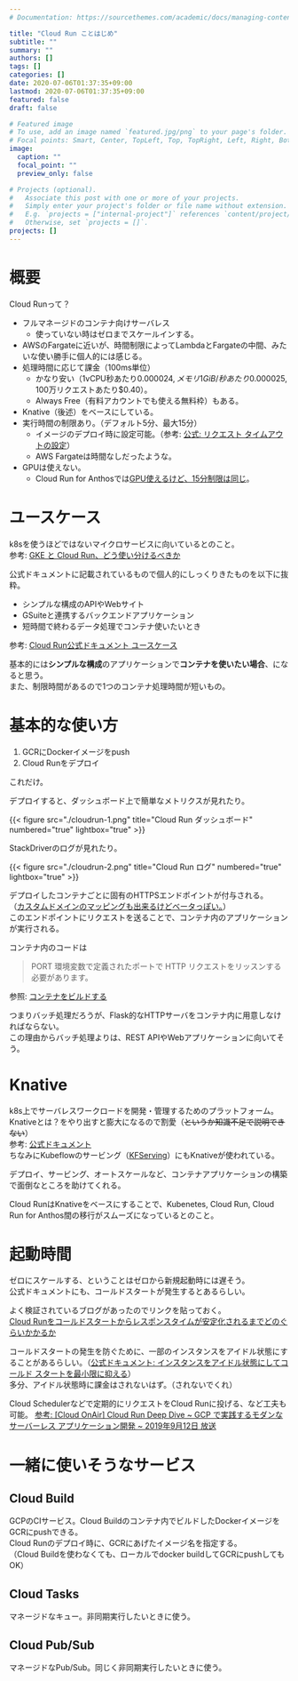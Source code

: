 ```yaml
---
# Documentation: https://sourcethemes.com/academic/docs/managing-content/

title: "Cloud Run ことはじめ"
subtitle: ""
summary: ""
authors: []
tags: []
categories: []
date: 2020-07-06T01:37:35+09:00
lastmod: 2020-07-06T01:37:35+09:00
featured: false
draft: false

# Featured image
# To use, add an image named `featured.jpg/png` to your page's folder.
# Focal points: Smart, Center, TopLeft, Top, TopRight, Left, Right, BottomLeft, Bottom, BottomRight.
image:
  caption: ""
  focal_point: ""
  preview_only: false

# Projects (optional).
#   Associate this post with one or more of your projects.
#   Simply enter your project's folder or file name without extension.
#   E.g. `projects = ["internal-project"]` references `content/project/deep-learning/index.md`.
#   Otherwise, set `projects = []`.
projects: []
---
```


# 概要

Cloud Runって？

* フルマネージドのコンテナ向けサーバレス
  - 使っていない時はゼロまでスケールインする。
* AWSのFargateに近いが、時間制限によってLambdaとFargateの中間、みたいな使い勝手に個人的には感じる。
* 処理時間に応じて課金（100ms単位）
  - かなり安い（1vCPU秒あたり$0.000024, メモリ1GiB/秒あたり$0.000025, 100万リクエストあたり$0.40）。
  - Always Free（有料アカウントでも使える無料枠）もある。
* Knative（後述）をベースにしている。
* 実行時間の制限あり。（デフォルト5分、最大15分）
  - イメージのデプロイ時に設定可能。（参考: [公式: リクエスト タイムアウトの設定](https://cloud.google.com/run/docs/configuring/request-timeout?hl=ja)）
  - AWS Fargateは時間なしだったような。
* GPUは使えない。
  - Cloud Run for Anthosでは[GPU使えるけど、15分制限は同じ](https://cloud.google.com/serverless-options?hl=ja#%E3%83%97%E3%83%AD%E3%83%80%E3%82%AF%E3%83%88%E3%81%AE%E6%AF%94%E8%BC%83)。


# ユースケース

k8sを使うほどではないマイクロサービスに向いているとのこと。  
参考: [GKE と Cloud Run、どう使い分けるべきか](https://cloud.google.com/blog/ja/products/containers-kubernetes/when-to-use-google-kubernetes-engine-vs-cloud-run-for-containers)

公式ドキュメントに記載されているもので個人的にしっくりきたものを以下に抜粋。

* シンプルな構成のAPIやWebサイト
* GSuiteと連携するバックエンドアプリケーション
* 短時間で終わるデータ処理でコンテナ使いたいとき

参考: [Cloud Run公式ドキュメント ユースケース](https://cloud.google.com/run?hl=ja#section-5)

基本的には**シンプルな構成**のアプリケーションで**コンテナを使いたい場合**、になると思う。  
また、制限時間があるので1つのコンテナ処理時間が短いもの。


# 基本的な使い方

1. GCRにDockerイメージをpush
2. Cloud Runをデプロイ

これだけ。

デプロイすると、ダッシュボード上で簡単なメトリクスが見れたり。

{{< figure src="./cloudrun-1.png" title="Cloud Run ダッシュボード" numbered="true" lightbox="true" >}}

StackDriverのログが見れたり。

{{< figure src="./cloudrun-2.png" title="Cloud Run ログ" numbered="true" lightbox="true" >}}

デプロイしたコンテナごとに固有のHTTPSエンドポイントが付与される。  
（[カスタムドメインのマッピングも出来るけどベータっぽい。](https://cloud.google.com/run/docs/mapping-custom-domains?hl=ja)）  
このエンドポイントにリクエストを送ることで、コンテナ内のアプリケーションが実行される。

コンテナ内のコードは
> PORT 環境変数で定義されたポートで HTTP リクエストをリッスンする必要があります。

参照: [コンテナをビルドする](https://cloud.google.com/run/docs/building/containers?hl=ja)

つまりバッチ処理だろうが、Flask的なHTTPサーバをコンテナ内に用意しなければならない。  
この理由からバッチ処理よりは、REST APIやWebアプリケーションに向いてそう。


# Knative

k8s上でサーバレスワークロードを開発・管理するためのプラットフォーム。  
Knativeとは？をやり出すと膨大になるので割愛（~~というか知識不足で説明できない~~）  
参考: [公式ドキュメント](https://cloud.google.com/knative?hl=ja)  
ちなみにKubeflowのサービング（[KFServing](https://github.com/kubeflow/kfserving#kfserving)）にもKnativeが使われている。

デプロイ、サービング、オートスケールなど、コンテナアプリケーションの構築で面倒なところを助けてくれる。

Cloud RunはKnativeをベースにすることで、Kubenetes, Cloud Run, Cloud Run for Anthos間の移行がスムーズになっているとのこと。


# 起動時間

ゼロにスケールする、ということはゼロから新規起動時には遅そう。  
公式ドキュメントにも、コールドスタートが発生するとあるらしい。

よく検証されているブログがあったのでリンクを貼っておく。  
[Cloud Runをコールドスタートからレスポンスタイムが安定化されるまでどのぐらいかかるか](https://medium.com/google-cloud-jp/cloud-run%E3%82%92%E3%82%B3%E3%83%BC%E3%83%AB%E3%83%89%E3%82%B9%E3%82%BF%E3%83%BC%E3%83%88%E3%81%8B%E3%82%89%E3%83%AC%E3%82%B9%E3%83%9D%E3%83%B3%E3%82%B9%E3%82%BF%E3%82%A4%E3%83%A0%E3%81%8C%E5%AE%89%E5%AE%9A%E5%8C%96%E3%81%95%E3%82%8C%E3%82%8B%E3%81%BE%E3%81%A7%E3%81%A9%E3%81%AE%E3%81%90%E3%82%89%E3%81%84%E3%81%8B%E3%81%8B%E3%82%8B%E3%81%8B-abdb9bbc84bf)

コールドスタートの発生を防ぐために、一部のインスタンスをアイドル状態にすることがあるらしい。（[公式ドキュメント: インスタンスをアイドル状態にしてコールド スタートを最小限に抑える](https://cloud.google.com/run/docs/about-instance-autoscaling?hl=ja#idle-instance)）  
多分、アイドル状態時に課金はされないはず。（されないでくれ）

Cloud Schedulerなどで定期的にリクエストをCloud Runに投げる、など工夫も可能。
[参考: [Cloud OnAir] Cloud Run Deep Dive ~ GCP で実践するモダンなサーバーレス アプリケーション開発 ~ 2019年9月12日 放送
](https://www.slideshare.net/GoogleCloudPlatformJP/cloud-onair-cloud-run-deep-dive-gcp-2019912)


# 一緒に使いそうなサービス

## Cloud Build

GCPのCIサービス。Cloud Buildのコンテナ内でビルドしたDockerイメージをGCRにpushできる。  
Cloud Runのデプロイ時に、GCRにあげたイメージ名を指定する。  
（Cloud Buildを使わなくても、ローカルでdocker buildしてGCRにpushしてもOK）

## Cloud Tasks

マネージドなキュー。非同期実行したいときに使う。  

## Cloud Pub/Sub

マネージドなPub/Sub。同じく非同期実行したいときに使う。
